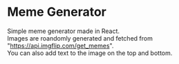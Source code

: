 # Meme Generator

Simple meme generator made in React.  
Images are roandomly generated and fetched from "https://api.imgflip.com/get_memes".  
You can also add text to the image on the top and bottom.
